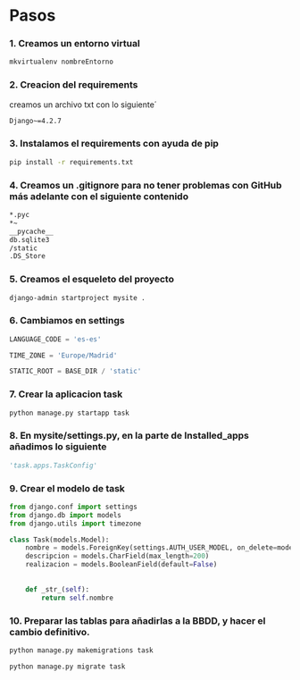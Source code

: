 # Pasos
### 1. Creamos un entorno virtual
```bash
mkvirtualenv nombreEntorno
```
### 2. Creacion del requirements
creamos un archivo txt con lo siguiente´
```txt
Django~=4.2.7
```
### 3. Instalamos el requirements con ayuda de pip
```bash
pip install -r requirements.txt
```
### 4. Creamos un .gitignore para no tener problemas con GitHub más adelante con el siguiente contenido
```txt
*.pyc
*~
__pycache__
db.sqlite3
/static
.DS_Store
```
### 5. Creamos el esqueleto del proyecto
```bash
django-admin startproject mysite . 
```
### 6. Cambiamos en settings
```python
LANGUAGE_CODE = 'es-es'

TIME_ZONE = 'Europe/Madrid'

STATIC_ROOT = BASE_DIR / 'static'
```

### 7. Crear la aplicacion task
```bash
python manage.py startapp task
```
### 8. En mysite/settings.py, en la parte de Installed_apps añadimos lo siguiente 
```python
'task.apps.TaskConfig'
```
### 9. Crear el modelo de task
```python
from django.conf import settings 
from django.db import models 
from django.utils import timezone

class Task(models.Model): 
    nombre = models.ForeignKey(settings.AUTH_USER_MODEL, on_delete=models.CASCADE) 
    descripcion = models.CharField(max_length=200) 
    realizacion = models.BooleanField(default=False)
    
    
    def _str_(self):
        return self.nombre
```
### 10. Preparar las tablas para añadirlas a la BBDD, y hacer el cambio definitivo.
```bash
python manage.py makemigrations task
```
```bash
python manage.py migrate task
```